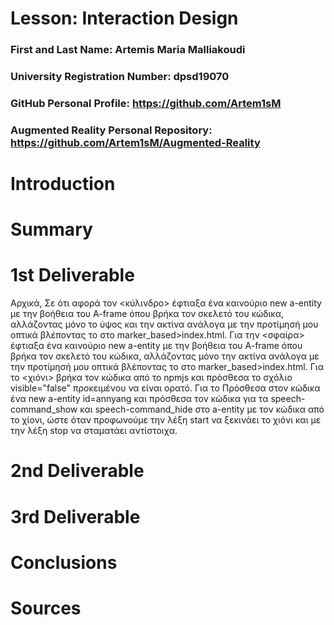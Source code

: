 # Lesson: Interaction Design

### First and Last Name: Artemis Maria Malliakoudi
### University Registration Number: dpsd19070
### GitHub Personal Profile: https://github.com/Artem1sM
### Augmented Reality Personal Repository: https://github.com/Artem1sM/Augmented-Reality

# Introduction

# Summary


# 1st Deliverable
Αρχικά, 
Σε ότι αφορά τον 
<κύλινδρο> έφτιαξα ένα καινούριο new a-entity με την βοήθεια του A-frame όπου βρήκα τον σκελετό του κώδικα, αλλάζοντας μόνο το ύψος και την ακτίνα ανάλογα με την προτίμησή μου οπτικά βλέποντας το στο marker_based>index.html.
Για την <σφαίρα> έφτιαξα ένα καινούριο new a-entity με την βοήθεια του A-frame όπου βρήκα τον σκελετό του κώδικα, αλλάζοντας μόνο την ακτίνα ανάλογα με την προτίμησή μου οπτικά βλέποντας το στο marker_based>index.html.
Για το <χιόνι>
βρήκα τον κώδικα από το npmjs και πρόσθεσα το σχόλιο visible="false" προκειμένου να είναι ορατό.
Για το <Speech Command>
Πρόσθεσα στον κώδικα ένα new a-entity id=annyang και πρόσθεσα τον κώδικα για τα speech-command_show και speech-command_hide στο a-entity με τον κώδικα από το χίονι, ώστε όταν προφωνούμε την λέξη start να ξεκινάει το χιόνι και με την λέξη stop να σταματάει αντίστοιχα.


# 2nd Deliverable


# 3rd Deliverable 


# Conclusions


# Sources
